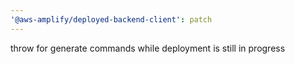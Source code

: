 ```yaml
---
'@aws-amplify/deployed-backend-client': patch
---
```


throw for generate commands while deployment is still in progress
